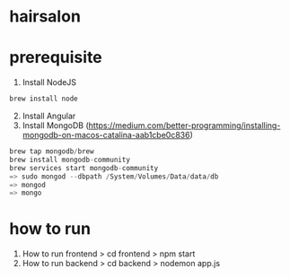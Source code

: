 # hairsalon
# prerequisite
1. Install NodeJS
```python
brew install node
```
2. Install Angular
3. Install MongoDB (https://medium.com/better-programming/installing-mongodb-on-macos-catalina-aab1cbe0c836)
```python
brew tap mongodb/brew
brew install mongodb-community
brew services start mongodb-community 
=> sudo mongod --dbpath /System/Volumes/Data/data/db
=> mongod
=> mongo
```
# how to run
1. How to run frontend > cd frontend > npm start
2. How to run backend > cd backend > nodemon app.js
